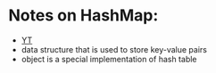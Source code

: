 # Notes on HashMap:

- [YT](https://www.youtube.com/watch?v=-Df9ipREbuM&list=PLC3y8-rFHvwjPxNAKvZpdnsr41E0fCMMP&index=62)
- data structure that is used to store key-value pairs
- object is a special implementation of hash table
